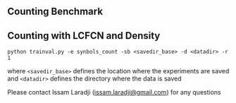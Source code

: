 
## Counting Benchmark


## Counting with LCFCN and Density

```
python trainval.py -e synbols_count -sb <savedir_base> -d <datadir> -r 1
```

where `<savedir_base>` defines the location where the experiments are saved and `<datadir>` defines the directory where the data is saved

Please contact Issam Laradji (issam.laradji@gmail.com) for any questions
